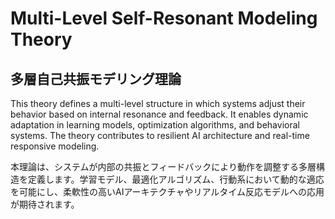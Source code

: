 # Multi-Level Self-Resonant Modeling Theory
## 多層自己共振モデリング理論

This theory defines a multi-level structure in which systems adjust their behavior based on internal resonance and feedback. It enables dynamic adaptation in learning models, optimization algorithms, and behavioral systems. The theory contributes to resilient AI architecture and real-time responsive modeling.

本理論は、システムが内部の共振とフィードバックにより動作を調整する多層構造を定義します。学習モデル、最適化アルゴリズム、行動系において動的な適応を可能にし、柔軟性の高いAIアーキテクチャやリアルタイム反応モデルへの応用が期待されます。
